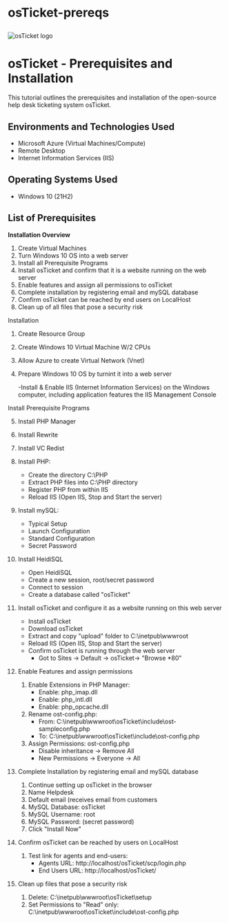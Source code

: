 # osTicket-prereqs    <p align="center">
<img src="https://i.imgur.com/Clzj7Xs.png" alt="osTicket logo"/>
</p>

<h1>osTicket - Prerequisites and Installation</h1>
This tutorial outlines the prerequisites and installation of the open-source help desk ticketing system osTicket.<br />


<h2>Environments and Technologies Used</h2>

- Microsoft Azure (Virtual Machines/Compute)
- Remote Desktop
- Internet Information Services (IIS)

<h2>Operating Systems Used </h2>

- Windows 10</b> (21H2)

<h2>List of Prerequisites</h2>

**Installation Overview**
 
1. Create Virtual Machines
2. Turn Windows 10 OS into a web server
3. Install all Prerequisite Programs
4. Install osTicket and confirm that it is a website running on the web server
5. Enable features and assign all permissions to osTicket
6. Complete installation by registering email and mySQL database
7. Confirm osTicket can be reached by end users on LocalHost
8. Clean up of all files that pose a security risk




Installation 
1. Create Resource Group 
2. Create Windows 10 Virtual Machine W/2 CPUs
3. Allow Azure to create Virtual Network (Vnet)
4. Prepare Windows 10 OS by turnint it into a web server


   -Install & Enable IIS (Internet Information Services) on the Windows computer, including application features the IIS Management Console


Install Prerequisite Programs

5. Install PHP Manager
6. Install Rewrite
7. Install VC Redist
8. Install PHP:
   - Create the directory C:\PHP
   - Extract PHP files into C:\PHP directory
   - Register PHP from within IIS
   - Reload IIS (Open IIS, Stop and Start the server)

9. Install mySQL:
   - Typical Setup
   - Launch Configuration
   - Standard Configuration
   - Secret Password

10. Install HeidiSQL
    - Open HeidiSQL
    - Create a new session, root/secret password
    - Connect to session
    - Create a database called "osTicket"
   
11. Install osTicket and configure it as a website running on this web server
    - Install osTicket
    - Download osTicket
    - Extract and copy "upload" folder to C:\inetpub\wwwroot
    - Reload IIS (Open IIS, Stop and Start the server)
    - Confirm osTicket is running through the web server
      - Got to Sites -> Default -> osTicket-> "Browse *80"

12. Enable Features and assign permissions
    1. Enable Extensions in PHP Manager:
       - Enable: php_imap.dll
       - Enable: php_intl.dll
       - Enable: php_opcache.dll
    2. Rename ost-config.php:
       - From: C:\inetpub\wwwroot\osTicket\include\ost-sampleconfig.php
       - To: C:\inetpub\wwwroot\osTicket\include\ost-config.php
    3. Assign Permissions: ost-config.php
       - Disable inheritance -> Remove All
       - New Permissions -> Everyone -> All
      
13. Complete Installation by registering email and mySQL database
    1. Continue setting up osTicket in the browser
    2. Name Helpdesk
    3. Default email (receives email from customers
    4. MySQL Database: osTicket
    5. MySQL Username: root
    6. MySQL Password: (secret password)
    7. Click "Install Now"
   
14. Confirm osTicket can be reached by users on LocalHost
    1. Test link for agents and end-users:
       - Agents URL: http://localhost/osTicket/scp/login.php
       - End Users URL: http://localhost/osTicket/
      
15. Clean up files that pose a security risk
    1. Delete: C:\inetpub\wwwroot\osTicket\setup
    2. Set Permissions to "Read" only: C:\inetpub\wwwroot\osTicket\include\ost-config.php
  
     

